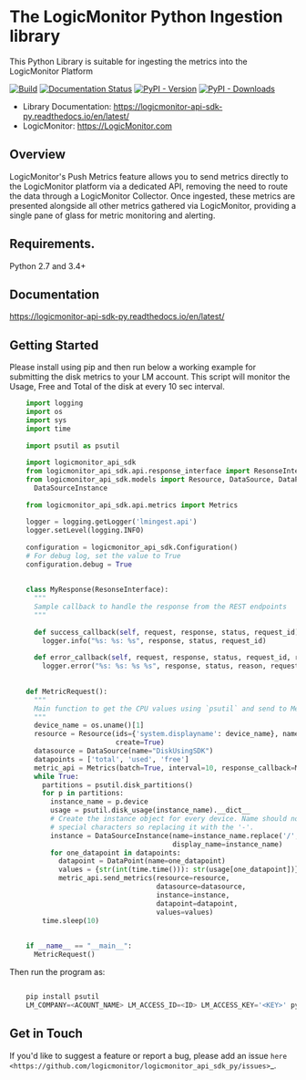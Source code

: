 # The LogicMonitor Python Ingestion library
This Python Library is suitable for ingesting the metrics into the LogicMonitor Platform

[![Build](https://circleci.com/gh/mukundneharkar/lmsdk.svg?style=svg)](https://circleci.com/gh/mukundneharkar/lmsdk.svg?style=svg)
[![Documentation Status](https://readthedocs.org/projects/logicmonitor-api-sdk-py/badge/?version=latest)](https://logicmonitor-api-sdk-py.readthedocs.io/en/latest/?badge=latest)
[![PyPI - Version](https://img.shields.io/pypi/v/logicmonitor-api-sdk-py.svg)](https://pypi.org/project/logicmonitor-api-sdk-py)
[![PyPI - Downloads](https://pepy.tech/badge/logicmonitor-api-sdk-py)](https://pepy.tech/project/logicmonitor-api-sdk-py)


- Library Documentation: https://logicmonitor-api-sdk-py.readthedocs.io/en/latest/
- LogicMonitor: https://LogicMonitor.com

Overview
--------

LogicMonitor's Push Metrics feature allows you to send metrics directly
to the LogicMonitor platform via a dedicated API, removing the need to
route the data through a LogicMonitor Collector. Once ingested, these
metrics are presented alongside all other metrics gathered via
LogicMonitor, providing a single pane of glass for metric monitoring and
alerting.

Requirements.
------------

Python 2.7 and 3.4+

Documentation
-------------
https://logicmonitor-api-sdk-py.readthedocs.io/en/latest/


Getting Started
---------------

Please install using pip and then run below a working example for submitting the disk metrics to 
your LM account. This script will monitor the Usage, Free and Total of the disk at every 10 sec 
interval.

```python
    import logging
    import os
    import sys
    import time
    
    import psutil as psutil
    
    import logicmonitor_api_sdk
    from logicmonitor_api_sdk.api.response_interface import ResonseInterface
    from logicmonitor_api_sdk.models import Resource, DataSource, DataPoint, \
      DataSourceInstance
    
    from logicmonitor_api_sdk.api.metrics import Metrics
    
    logger = logging.getLogger('lmingest.api')
    logger.setLevel(logging.INFO)
    
    configuration = logicmonitor_api_sdk.Configuration()
    # For debug log, set the value to True
    configuration.debug = True
    
    
    class MyResponse(ResonseInterface):
      """
      Sample callback to handle the response from the REST endpoints
      """
    
      def success_callback(self, request, response, status, request_id):
        logger.info("%s: %s: %s", response, status, request_id)
    
      def error_callback(self, request, response, status, request_id, reason):
        logger.error("%s: %s: %s %s", response, status, reason, request_id)
    
    
    def MetricRequest():
      """
      Main function to get the CPU values using `psutil` and send to Metrics REST endpoint
      """
      device_name = os.uname()[1]
      resource = Resource(ids={'system.displayname': device_name}, name=device_name,
                          create=True)
      datasource = DataSource(name="DiskUsingSDK")
      datapoints = ['total', 'used', 'free']
      metric_api = Metrics(batch=True, interval=10, response_callback=MyResponse())
      while True:
        partitions = psutil.disk_partitions()
        for p in partitions:
          instance_name = p.device
          usage = psutil.disk_usage(instance_name).__dict__
          # Create the instance object for every device. Name should not have the
          # special characters so replacing it with the '-'.
          instance = DataSourceInstance(name=instance_name.replace('/', '-'),
                                        display_name=instance_name)
          for one_datapoint in datapoints:
            datapoint = DataPoint(name=one_datapoint)
            values = {str(int(time.time())): str(usage[one_datapoint])}
            metric_api.send_metrics(resource=resource,
                                    datasource=datasource,
                                    instance=instance,
                                    datapoint=datapoint,
                                    values=values)
        time.sleep(10)
    
    
    if __name__ == "__main__":
      MetricRequest()

```

Then run the program as:

```python

    pip install psutil
    LM_COMPANY=<ACOUNT_NAME> LM_ACCESS_ID=<ID> LM_ACCESS_KEY='<KEY>' python disk_metrics.py
```


Get in Touch
------------

If you'd like to suggest a feature or report a bug, please add an issue `here <https://github.com/logicmonitor/logicmonitor_api_sdk_py/issues>`_.
